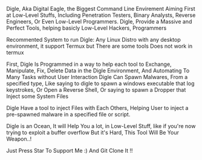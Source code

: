 Digle, Aka Digital Eagle, the Biggest Command Line Envirement Aiming First at Low-Level Stuffs, Including Penetration Testers, Binary Analysts, Reverse Engineers, Or Even Low-Level Programmers.
Digle, Provide a Massive and Perfect Tools, helping basicly Low-Level Hackers, Programmers

Recommented System to run Digle: Any Linux Distro with any desktop environment, it support Termux but There are some tools Does not work in termux

First, Digle Is Programmed in a way to help each tool to Exchange, Manipulate, Fix, Delete Data in the Digle Environment, And Automating To Many Tasks without User Interaction
Digle Can Spawn Malwares, From a specified type, Like saying to digle to spawn a windows executable that log keystrokes, Or Open a Reverse Shell, Or saying to spawn a Dropper that Inject some System Files

Digle Have a tool to inject Files with Each Others, Helping User to inject a pre-spawned malware in a specified file or script.

Digle is an Ocean, It will Help You a lot, in Low-Level Stuff, like if you're now trying to exploit a buffer overflow But it's Hard, This Tool Will Be Your Weapon..!

Just Press Star To Support Me :) And Git Clone It !!
